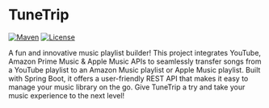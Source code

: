 # TuneTrip


[![Maven](https://badgen.net/badge/icon/maven?icon=maven&label)](https://https://maven.apache.org/)
[![License](https://img.shields.io/badge/License-Apache_2.0-blue.svg)](https://opensource.org/licenses/Apache-2.0)


A fun and innovative music playlist builder! This project integrates YouTube, Amazon Prime Music & Apple Music APIs to seamlessly transfer songs from a YouTube playlist to an Amazon Music playlist or Apple Music playlist. Built with Spring Boot, it offers a user-friendly REST API that makes it easy to manage your music library on the go. Give TuneTrip a try and take your music experience to the next level!
